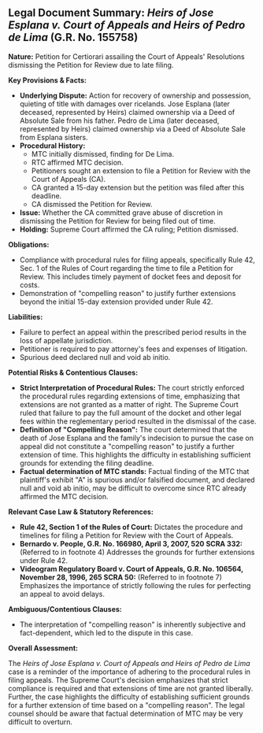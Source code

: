 ## Legal Document Summary: *Heirs of Jose Esplana v. Court of Appeals and Heirs of Pedro de Lima* (G.R. No. 155758)

**Nature:** Petition for Certiorari assailing the Court of Appeals' Resolutions dismissing the Petition for Review due to late filing.

**Key Provisions & Facts:**

*   **Underlying Dispute:**  Action for recovery of ownership and possession, quieting of title with damages over ricelands. Jose Esplana (later deceased, represented by Heirs) claimed ownership via a Deed of Absolute Sale from his father. Pedro de Lima (later deceased, represented by Heirs) claimed ownership via a Deed of Absolute Sale from Esplana sisters.
*   **Procedural History:**
    *   MTC initially dismissed, finding for De Lima.
    *   RTC affirmed MTC decision.
    *   Petitioners sought an extension to file a Petition for Review with the Court of Appeals (CA).
    *   CA granted a 15-day extension but the petition was filed after this deadline.
    *   CA dismissed the Petition for Review.
*   **Issue:** Whether the CA committed grave abuse of discretion in dismissing the Petition for Review for being filed out of time.
*   **Holding:** Supreme Court affirmed the CA ruling; Petition dismissed.

**Obligations:**

*   Compliance with procedural rules for filing appeals, specifically Rule 42, Sec. 1 of the Rules of Court regarding the time to file a Petition for Review. This includes timely payment of docket fees and deposit for costs.
*   Demonstration of "compelling reason" to justify further extensions beyond the initial 15-day extension provided under Rule 42.

**Liabilities:**

*   Failure to perfect an appeal within the prescribed period results in the loss of appellate jurisdiction.
*   Petitioner is required to pay attorney's fees and expenses of litigation.
*   Spurious deed declared null and void ab initio.

**Potential Risks & Contentious Clauses:**

*   **Strict Interpretation of Procedural Rules:** The court strictly enforced the procedural rules regarding extensions of time, emphasizing that extensions are not granted as a matter of right. The Supreme Court ruled that failure to pay the full amount of the docket and other legal fees within the reglementary period resulted in the dismissal of the case.
*   **Definition of "Compelling Reason":** The court determined that the death of Jose Esplana and the family's indecision to pursue the case on appeal did not constitute a "compelling reason" to justify a further extension of time. This highlights the difficulty in establishing sufficient grounds for extending the filing deadline.
*  **Factual determination of MTC stands:** Factual finding of the MTC that plaintiff's exhibit "A" is spurious and/or falsified document, and declared null and void ab initio, may be difficult to overcome since RTC already affirmed the MTC decision.

**Relevant Case Law & Statutory References:**

*   **Rule 42, Section 1 of the Rules of Court:** Dictates the procedure and timelines for filing a Petition for Review with the Court of Appeals.
*   **Bernardo v. People, G.R. No. 166980, April 3, 2007, 520 SCRA 332:** (Referred to in footnote 4) Addresses the grounds for further extensions under Rule 42.
*   **Videogram Regulatory Board v. Court of Appeals, G.R. No. 106564, November 28, 1996, 265 SCRA 50:** (Referred to in footnote 7) Emphasizes the importance of strictly following the rules for perfecting an appeal to avoid delays.

**Ambiguous/Contentious Clauses:**

*   The interpretation of "compelling reason" is inherently subjective and fact-dependent, which led to the dispute in this case.

**Overall Assessment:**

The *Heirs of Jose Esplana v. Court of Appeals and Heirs of Pedro de Lima* case is a reminder of the importance of adhering to the procedural rules in filing appeals. The Supreme Court's decision emphasizes that strict compliance is required and that extensions of time are not granted liberally. Further, the case highlights the difficulty of establishing sufficient grounds for a further extension of time based on a "compelling reason". The legal counsel should be aware that factual determination of MTC may be very difficult to overturn.

